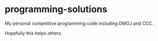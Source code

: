 # programming-solutions
My personal competitive programming code including DMOJ and CCC. 

Hopefully this helps others.
